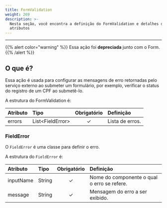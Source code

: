 ```yaml
---
title: FormValidation
weight: 269
description: >-
  Nesta seção, você encontra a definição do FormValidation e detalhes de seus
  atributos
---
```


---

{{% alert color="warning" %}}
Essa ação foi **depreciada** junto com o Form.
{{% /alert %}}

## O que é?

Essa ação é usada para configurar as mensagens de erro retornadas pelo serviço externo ao submeter um formulário, por exemplo, verificar o status do registro de um CPF ao submetê-lo.

A estrutura do FormValidation é:

| **Atributo** | **Tipo** | Obrigatório | **Definição** |
| :--- | :--- | :---: | :--- |
| errors | List&lt;FieldError&gt; | ✓ | Lista de erros. |

### FieldError

O `FieldError` é uma classe para definir o erro.

A estrutura do `FieldError` é:

| **Atributo** | **Tipo** | Obrigatório | **Definição** |
| :--- | :--- | :---: | :--- |
| inputName | String | ✓ | Nome do componente o qual o erro se refere. |
| message | String | ✓ | Mensagem do erro a ser exibido. |
